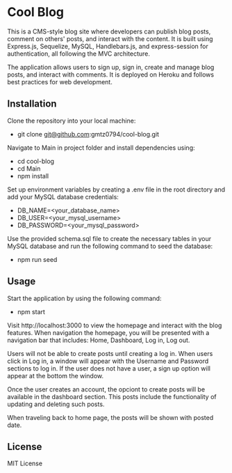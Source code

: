 # Cool Blog

This is a CMS-style blog site where developers can publish blog posts, comment on others' posts, and interact with the content. It is built using Express.js, Sequelize, MySQL, Handlebars.js, and express-session for authentication, all following the MVC architecture.

The application allows users to sign up, sign in, create and manage blog posts, and interact with comments. It is deployed on Heroku and follows best practices for web development.

## Installation

Clone the repository into your local machine: 

- git clone git@github.com:gmtz0794/cool-blog.git

Navigate to Main in project folder and install dependencies using:

- cd cool-blog
- cd Main
- npm install

Set up environment variables by creating a .env file in the root directory and add your MySQL database credentials:

- DB_NAME=<your_database_name>
- DB_USER=<your_mysql_username>
- DB_PASSWORD=<your_mysql_password>

Use the provided schema.sql file to create the necessary tables in your MySQL database and run the following command to seed the database:

- npm run seed

## Usage 

Start the application by using the following command:

- npm start

Visit http://localhost:3000 to view the homepage and interact with the blog features. When navigation the homepage, you will be presented with a navigation bar that includes: Home, Dashboard, Log in, Log out.

Users will not be able to create posts until creating a log in. When users click in Log in, a window will appear with the Username and Password sections to log in. If the user does not have a user, a sign up option will appear at the bottom the window.

Once the user creates an account, the opciont to create posts will be available in the dashboard section. This posts include the functionality of updating and deleting such posts.

When traveling back to home page, the posts will be shown with posted date.

## License

MIT License

